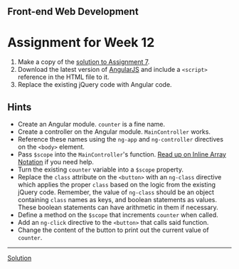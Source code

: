 ## Front-end Web Development
# Assignment for Week 12

1.  Make a copy of the [solution to Assignment 7](https://github.com/JeffreyATW/fwd/tree/master/series8/class7/solution).
2.  Download the latest version of [AngularJS](https://angularjs.org/) and include a `<script>` reference in the HTML file to it.
3.  Replace the existing jQuery code with Angular code.

## Hints

*   Create an Angular module. `counter` is a fine name.
*   Create a controller on the Angular module. `MainController` works.
*   Reference these names using the `ng-app` and `ng-controller` directives on the `<body>` element.
*   Pass `$scope` into the `MainController`'s function. [Read up on Inline Array Notation](https://docs.angularjs.org/guide/di#inline-array-notation) if you need help.
*   Turn the existing `counter` variable into a `$scope` property.
*   Replace the `class` attribute on the `<button>` with an `ng-class` directive which applies the proper `class` based on the logic from the existing jQuery code. Remember, the value of `ng-class` should be an object containing `class` names as keys, and boolean statements as values. These boolean statements can have arithmetic in them if necessary.
*   Define a method on the `$scope` that increments `counter` when called.
*   Add an `ng-click` directive to the `<button>` that calls said function.
*   Change the content of the button to print out the current value of `counter`.

* * *

[Solution](http://jeffreyatw.github.io/fwd/series8/class12/solution/)